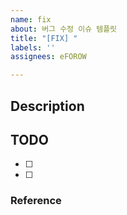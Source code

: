 ```yaml
---
name: fix
about: 버그 수정 이슈 템플릿
title: "[FIX] "
labels: ''
assignees: eFOROW

---
```


## Description


## TODO
- [ ] 
- [ ] 

### Reference
